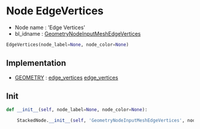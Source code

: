 # Node EdgeVertices

- Node name : 'Edge Vertices'
- bl_idname : [GeometryNodeInputMeshEdgeVertices](https://docs.blender.org/api/current/bpy.types.GeometryNodeInputMeshEdgeVertices.html)


``` python
EdgeVertices(node_label=None, node_color=None)
```
## Implementation

- [GEOMETRY](/docs/GeoNodes/socket_GEOMETRY.md) : [edge_vertices](/docs/GeoNodes/socket_GEOMETRY.md#edge_vertices) [edge_vertices](/docs/GeoNodes/socket_GEOMETRY.md#edge_vertices)

## Init

``` python
def __init__(self, node_label=None, node_color=None):

    StackedNode.__init__(self, 'GeometryNodeInputMeshEdgeVertices', node_label=node_label, node_color=node_color)
```
